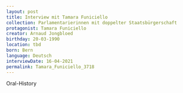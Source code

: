 ```yaml
---
layout: post
title: Interview mit Tamara Funiciello
collection: Parlamentarierinnen mit doppelter Staatsbürgerschaft
protagonist: Tamara Funiciello
creator: Arnaud Jongbloed
birthday: 20-03-1990
location: tbd
born: Bern
language: Deutsch
interviewDate: 16-04-2021
permalink: Tamara_Funiciello_3718
---
```

Oral-History